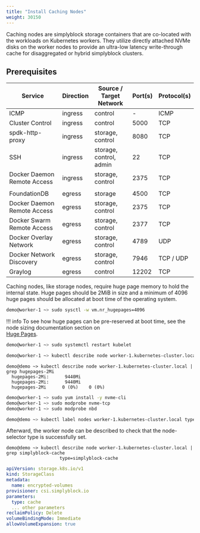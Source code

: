 ```yaml
---
title: "Install Caching Nodes"
weight: 30150
---
```


Caching nodes are simplyblock storage containers that are co-located with the workloads on Kubernetes workers. They
utilize directly attached NVMe disks on the worker nodes to provide an ultra-low latency write-through cache for
disaggregated or hybrid simplyblock clusters.

## Prerequisites

| Service                     | Direction | Source / Target Network | Port(s) | Protocol(s) |
|-----------------------------|-----------|-------------------------|---------|-------------|
| ICMP                        | ingress   | control                 | -       | ICMP        |
| Cluster Control             | ingress   | control                 | 5000    | TCP         |
| spdk-http-proxy             | ingress   | storage, control        | 8080    | TCP         |
| SSH                         | ingress   | storage, control, admin | 22      | TCP         |
| Docker Daemon Remote Access | ingress   | storage, control        | 2375    | TCP         |
|                             |           |                         |         |             |
| FoundationDB                | egress    | storage                 | 4500    | TCP         |
| Docker Daemon Remote Access | egress    | storage, control        | 2375    | TCP         |
| Docker Swarm Remote Access  | egress    | storage, control        | 2377    | TCP         |
| Docker Overlay Network      | egress    | storage, control        | 4789    | UDP         |
| Docker Network Discovery    | egress    | storage, control        | 7946    | TCP / UDP   |
| Graylog                     | egress    | control                 | 12202   | TCP         |

Caching nodes, like storage nodes, require huge page memory to hold the internal state. Huge pages should be 2MiB in
size and a minimum of 4096 huge pages should be allocated at boot time of the operating system.

```bash
demo@worker-1 ~> sudo sysctl -w vm.nr_hugepages=4096
```

!!! info
To see how huge pages can be pre-reserved at boot time, see the node sizing documentation section on  
[Huge Pages](../deployment-planning/node-sizing.md#memory-requirements).

```bash
demo@worker-1 ~> sudo systemctl restart kubelet
```

```bash
demo@worker-1 ~> kubectl describe node worker-1.kubernetes-cluster.local | grep hugepages-2Mi
```

```plain
demo@demo ~> kubectl describe node worker-1.kubernetes-cluster.local | grep hugepages-2Mi
  hugepages-2Mi:      9440Mi
  hugepages-2Mi:      9440Mi
  hugepages-2Mi      0 (0%)    0 (0%)
```

```bash
demo@worker-1 ~> sudo yum install -y nvme-cli
demo@worker-1 ~> sudo modprobe nvme-tcp
demo@worker-1 ~> sudo modprobe nbd
```

```bash
demo@demo ~> kubectl label nodes worker-1.kubernetes-cluster.local type=simplyblock-cache
```

Afterward, the worker node can be described to check that the node-selector type is successfully set.

```plain title="Example output of a successfully configured worker node"
demo@demo ~> kubectl describe node worker-1.kubernetes-cluster.local | grep simplyblock-cache
                    type=simplyblock-cache
```

```yaml title="Example Caching Node-enabled StorageClass"
apiVersion: storage.k8s.io/v1
kind: StorageClass
metadata:
  name: encrypted-volumes
provisioner: csi.simplyblock.io
parameters:
  type: cache
  ... other parameters
reclaimPolicy: Delete
volumeBindingMode: Immediate
allowVolumeExpansion: true
```

